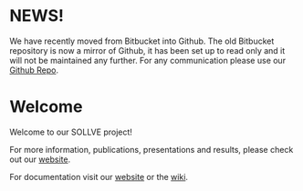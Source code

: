 # NEWS!

We have recently moved from Bitbucket into Github. The old Bitbucket repository is now a mirror of Github, it has been set up to read only and it will not be maintained any further. For any communication please use our [Github Repo](https://github.com/SOLLVE/sollve_vv).

# Welcome

Welcome to our SOLLVE project!

For more information, publications, presentations and results, please check out our 
[website](https://crpl.cis.udel.edu/ompvvsollve/).

For documentation visit our [website](https://crpl.cis.udel.edu/ompvvsollve/documentation) or the [wiki](https://github.com/SOLLVE/sollve_vv/wiki).
